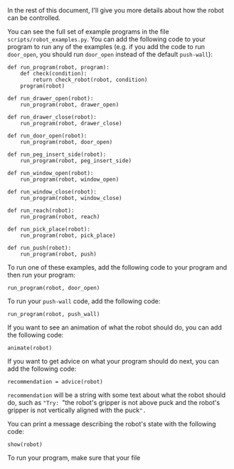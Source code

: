 

In the rest of this document, I'll give you more details about how the robot can be controlled.

You can see the full set of example programs in the file `scripts/robot_examples.py`.
You can add the following code to your program to run any of the examples
(e.g. if you add the code to run `door_open`, you should run `door_open` instead
of the default `push-wall`):

```
def run_program(robot, program):
    def check(condition):
        return check_robot(robot, condition)
    program(robot)

def run_drawer_open(robot):
    run_program(robot, drawer_open)

def run_drawer_close(robot):
    run_program(robot, drawer_close)

def run_door_open(robot):
    run_program(robot, door_open)

def run_peg_insert_side(robot):
    run_program(robot, peg_insert_side)

def run_window_open(robot):
    run_program(robot, window_open)

def run_window_close(robot):
    run_program(robot, window_close)

def run_reach(robot):
    run_program(robot, reach)

def run_pick_place(robot):
    run_program(robot, pick_place)

def run_push(robot):
    run_program(robot, push)
```

To run one of these examples, add the following code to your program and then
run your program:

```
run_program(robot, door_open)
```

To run your `push-wall` code, add the following code:

```
run_program(robot, push_wall)
```

If you want to see an animation of what the robot should do, you can add the following code:

```
animate(robot)
```

If you want to get advice on what your program should do next, you can add the following code:

```
recommendation = advice(robot)
```

`recommendation` will be a string with some text about what the robot should do,
such as `"Try: `"the robot's gripper is not above puck and the robot's gripper is not vertically aligned with the puck`".`

You can print a message describing the robot's state with the following code:

```
show(robot)
```

To run your program, make sure that your file
